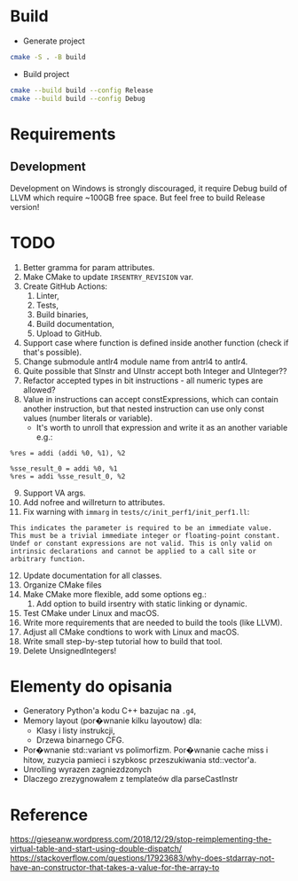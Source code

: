# Build
- Generate project
```bash
cmake -S . -B build
```

- Build project
```bash
cmake --build build --config Release
cmake --build build --config Debug
```
# Requirements
## Development
Development on Windows is strongly discouraged, it require Debug build of LLVM which require ~100GB free space. But feel free to build Release version!

# TODO
1. Better gramma for param attributes.
2. Make CMake to update `IRSENTRY_REVISION` var.
3. Create GitHub Actions:
	1. Linter,
	2. Tests,
	3. Build binaries,
	4. Build documentation,
	5. Upload to GitHub.
4. Support case where function is defined inside another function (check if that's possible).
5. Change submodule antlr4 module name from antrl4 to antlr4.
6. Quite possible that SInstr and UInstr accept both Integer and UInteger??
7. Refactor accepted types in bit instructions - all numeric types are allowed?
8. Value in instructions can accept constExpressions, which can contain another instruction, but that nested instruction can use only const values (number literals or variable).
	- It's worth to unroll that expression and write it as an another variable e.g.:
```
%res = addi (addi %0, %1), %2

%sse_result_0 = addi %0, %1
%res = addi %sse_result_0, %2
```
9. Support VA args.
10. Add nofree and willreturn to attributes.
11. Fix warning with `immarg` in `tests/c/init_perf1/init_perf1.ll`:
```
This indicates the parameter is required to be an immediate value. This must be a trivial immediate integer or floating-point constant. Undef or constant expressions are not valid. This is only valid on intrinsic declarations and cannot be applied to a call site or arbitrary function.
```
12. Update documentation for all classes.
13. Organize CMake files
14. Make CMake more flexible, add some options eg.:
	1. Add option to build irsentry with static linking or dynamic.
15. Test CMake under Linux and macOS.
16. Write more requirements that are needed to build the tools (like LLVM).
17. Adjust all CMake condtions to work with Linux and macOS.
18. Write small step-by-step tutorial how to build that tool.
19. Delete UnsignedIntegers!
# Elementy do opisania
- Generatory Python'a kodu C++ bazujac na `.g4`,
- Memory layout (por�wnanie kilku layoutow) dla:
	- Klasy i listy instrukcji,
	- Drzewa binarnego CFG.
- Por�wnanie std::variant vs polimorfizm. Por�wnanie cache miss i hitow, zuzycia pamieci i szybkosc przeszukiwania std::vector'a.
- Unrolling wyrazen zagniezdzonych
- Dlaczego zrezygnowałem z templateów dla parseCastInstr

# Reference
https://gieseanw.wordpress.com/2018/12/29/stop-reimplementing-the-virtual-table-and-start-using-double-dispatch/
https://stackoverflow.com/questions/17923683/why-does-stdarray-not-have-an-constructor-that-takes-a-value-for-the-array-to